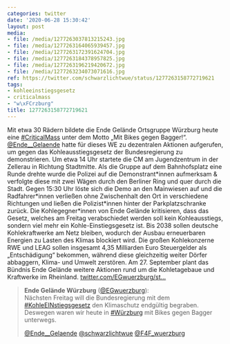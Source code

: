 ```yaml
---
categories: twitter
date: '2020-06-28 15:30:42'
layout: post
media:
- file: /media/1277263037813215243.jpg
- file: /media/1277263164065939457.jpg
- file: /media/1277263172391624704.jpg
- file: /media/1277263184378957825.jpg
- file: /media/1277263196219420672.jpg
- file: /media/1277263234073071616.jpg
ref: https://twitter.com/schwarzlichtwue/status/1277263158772719621
tags:
- kohleeinstiegsgesetz
- criticalmass
- "w\xFCrzburg"
title: 1277263158772719621
---
```

Mit etwa 30 Rädern bildete die Ende Gelände Ortsgruppe Würzburg heute eine [#CriticalMass](/t/criticalmass) unter dem Motto „Mit Bikes gegen Bagger!“. [@Ende__Gelaende](https://twitter.com/Ende__Gelaende) hatte für dieses WE zu dezentralen Aktionen aufgerufen, um gegen das Kohleausstiegsgesetz der Bundesregierung zu demonstrieren. 
Um etwa 14 Uhr startete die CM am Jugendzentrum in der Zellerau in Richtung Stadtmitte. Als die Gruppe auf dem Bahnhofsplatz eine Runde drehte wurde die Polizei auf die Demonstrant\*innen aufmerksam &amp; verfolgte diese mit zwei Wägen durch den Berliner Ring und quer durch die Stadt. 
Gegen 15:30 Uhr löste sich die Demo an den Mainwiesen auf und die Radfahrer\*innen verließen ohne Zwischenhalt den Ort in verschiedene Richtungen und ließen die Polizist\*innen hinter der Parkplatzschranke zurück. 
Die Kohlegegner\*innen von Ende Gelände kritisieren, dass das Gesetz, welches am Freitag verabschiedet werden soll kein Kohleausstiegs, sondern viel mehr ein Kohle-Einstiegsgesetz ist.
Bis 2038 sollen deutsche Kohlekraftwerke am Netz bleiben, wodurch der Ausbau erneuerbaren Energien zu Lasten des Klimas blockiert wird. Die großen Kohlekonzerne RWE und LEAG sollen insgesamt 4,35 Milliarden Euro Steuergelder als „Entschädigung“ bekommen, während diese gleichzeitig weiter Dörfer abbaggern, Klima- und Umwelt zerstören. Am 27. September plant das Bündnis Ende Gelände weitere Aktionen rund um die Kohletagebaue und Kraftwerke im Rheinland.
[twitter.com/EGwuerzburg/st…](https://twitter.com/EGwuerzburg/status/1277233889119997954?s=19)
> <b>Ende Gelände Würzburg</b> ([@EGwuerzburg](https://twitter.com/EGwuerzburg)):  
>Nächsten Freitag will die Bundesregierung mit dem [#KohleEINstiegsgesetz](/t/kohleeinstiegsgesetz) den Klimaschutz endgültig begraben. Deswegen waren wir heute in [#Würzburg](/t/würzburg) mit Bikes gegen Bagger unterwegs.  
>  
>  
>  
>[@Ende__Gelaende](https://twitter.com/Ende__Gelaende) [@schwarzlichtwue](https://twitter.com/schwarzlichtwue) [@F4F_wuerzburg](https://twitter.com/F4F_wuerzburg)   

